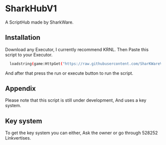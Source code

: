 
# SharkHubV1

A ScriptHub made by SharkWare.



## Installation

Download any Executor, I currently recommend KRNL.
Then Paste this script to your Executor.

```bash
  loadstring(game:HttpGet("https://raw.githubusercontent.com/SharKWareV/SharkHub/main/obf_fNbIGT7X8di2KP8UT7KiI36XMRy0f8FP1qSc9Gqy4407asTkam7baVv9Tdim4w8I.lua",true))()
```
And after that press the run or execute button to run the script.
## Appendix

Please note that this script is still under development, And uses a key system.

## Key system

To get the key system you can either, Ask the owner or go through 528252 Linkvertises.
